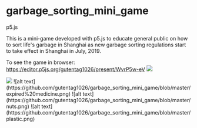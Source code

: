 # garbage_sorting_mini_game
p5.js

This is a mini-game developed with p5.js to educate general public on how to sort life's garbage in Shanghai as new garbage sorting regulations start to take effect in Shanghai in July, 2019.

To see the game in browser: https://editor.p5js.org/gutentag1026/present/WvrP5w-eV 
<img src="https://github.com/favicon.ico" height="24">


<image src="https://github.com/gutentag1026/garbage_sorting_mini_game/blob/master/power.png" height = "500">
![alt text](https://github.com/gutentag1026/garbage_sorting_mini_game/blob/master/expired%20medicine.png)
![alt text](https://github.com/gutentag1026/garbage_sorting_mini_game/blob/master/nuts.png)
![alt text](https://github.com/gutentag1026/garbage_sorting_mini_game/blob/master/plastic.png)
